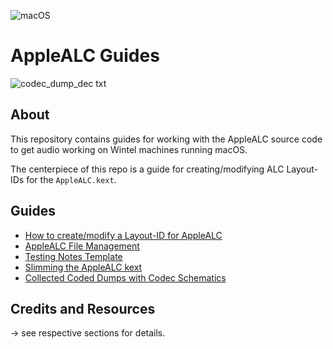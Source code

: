 ![macOS](https://img.shields.io/badge/Supported_macOS:-≤13.0_beta-white.svg)

# AppleALC Guides

![codec_dump_dec txt](https://user-images.githubusercontent.com/76865553/179084185-f4e7a08c-a298-413f-affb-f08bbecd7be4.svg)

## About

This repository contains guides for working with the AppleALC source code to get audio working on Wintel machines running macOS.

The centerpiece of this repo is a guide for creating/modifying ALC Layout-IDs for the `AppleALC.kext`.

## Guides

- [How to create/modify a Layout-ID for AppleALC](https://github.com/5T33Z0/AppleALC-Guides/tree/main/AppleALC_Layout-ID)
- [AppleALC File Management](https://github.com/5T33Z0/AppleALC-Guides/tree/main/File_Management)
- [Testing Notes Template](https://github.com/5T33Z0/AppleALC-Guides/blob/main/AppleALC_Layout-ID/Testing_Notes.md)
- [Slimming the AppleALC kext](https://github.com/5T33Z0/AppleALC-Guides/tree/main/Slimming_AppleALC)
- [Collected Coded Dumps with Codec Schematics](https://github.com/5T33Z0/AppleALC-Guides/tree/main/Codec_Dumps)

## Credits and Resources
&rarr; see respective sections for details.
